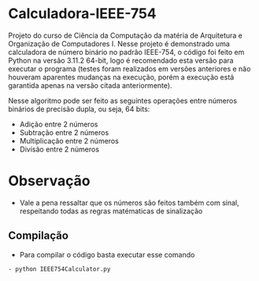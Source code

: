 # Calculadora-IEEE-754

 Projeto do curso de Ciência da Computação da matéria de Arquitetura e Organização de Computadores I.
Nesse projeto é demonstrado uma calculadora de número binário no padrão IEEE-754, o código foi feito em Python na versão 3.11.2 64-bit, 
logo é recomendado esta versão para executar o programa (testes foram realizados em versões anteriores e não houveram aparentes mudanças na execução, 
porém a execução está garantida apenas na versão citada anteriormente).

 Nesse algoritmo pode ser feito as seguintes operações entre números binários de precisão dupla, ou seja, 64 bits:
 - Adição entre 2 números
 - Subtração entre 2 números
 - Multiplicação entre 2 números
 - Divisão entre 2 números

# Observação
- Vale a pena ressaltar que os números são feitos também com sinal, respeitando todas as regras matématicas de sinalização



## Compilação
- Para compilar o código basta executar esse comando
```bash
- python IEEE754Calculator.py
